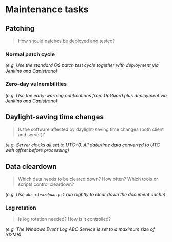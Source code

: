 # Maintenance tasks
## Patching

> How should patches be deployed and tested?

### Normal patch cycle

_(e.g. Use the standard OS patch test cycle together with deployment via Jenkins and Capistrano)_

### Zero-day vulnerabilities

_(e.g. Use the early-warning notifications from UpGuard plus deployment via Jenkins and Capistrano)_

## Daylight-saving time changes

> Is the software affected by daylight-saving time changes (both client and server)?

_(e.g. Server clocks all set to UTC+0. All date/time data converted to UTC with offset before processing)_

## Data cleardown

> Which data needs to be cleared down? How often? Which tools or scripts control cleardown? 

_(e.g. Use `abc-cleardown.ps1` run nightly to clear down the document cache)_
 
### Log rotation

> Is log rotation needed? How is it controlled? 

_(e.g. The Windows Event Log *ABC Service* is set to a maximum size of 512MB)_

